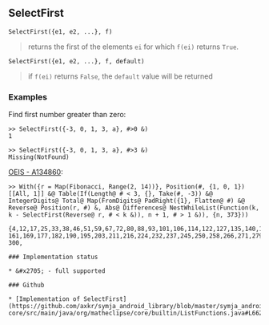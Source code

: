 ## SelectFirst

```
SelectFirst({e1, e2, ...}, f)
```

> returns the first of the elements `ei` for which `f(ei)` returns `True`.

```
SelectFirst({e1, e2, ...}, f, default)
```

> if `f(ei)` returns `False`, the `default` value will be returned


### Examples

Find first number greater than zero:

```
>> SelectFirst({-3, 0, 1, 3, a}, #>0 &)
1

>> SelectFirst({-3, 0, 1, 3, a}, #>3 &) 
Missing(NotFound)
```

[OEIS - A134860](https://oeis.org/A134860):

```
>> With({r = Map(Fibonacci, Range(2, 14))}, Position(#, {1, 0, 1})[[All, 1]] &@ Table(If(Length@ # < 3, {}, Take(#, -3)) &@ IntegerDigits@ Total@ Map(FromDigits@ PadRight({1}, Flatten@ #) &@ Reverse@ Position(r, #) &, Abs@ Differences@ NestWhileList(Function(k, k - SelectFirst(Reverse@ r, # < k &)), n + 1, # > 1 &)), {n, 373}))

{4,12,17,25,33,38,46,51,59,67,72,80,88,93,101,106,114,122,127,135,140,148,156,
161,169,177,182,190,195,203,211,216,224,232,237,245,250,258,266,271,279,284,292,
300,

### Implementation status

* &#x2705; - full supported

### Github

* [Implementation of SelectFirst](https://github.com/axkr/symja_android_library/blob/master/symja_android_library/matheclipse-core/src/main/java/org/matheclipse/core/builtin/ListFunctions.java#L6628) 
